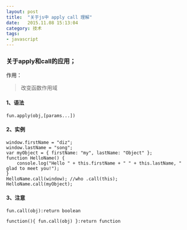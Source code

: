 ```yaml
---
layout: post
title:  "关于js中 apply call 理解"
date:   2015.11.08 15:13:04 
category: 技术
tags:
- javascript 
---
```

### 关于apply和call的应用；
作用：

> 改变函数作用域

#### 1、语法
	
	fun.apply(obj,[params...])

#### 2、实例
	
	window.firstName = "diz";
	window.lastName = "song";
	var myObject = { firstName: "my", lastName: "Object" };
	function HelloName() {
		console.log("Hello " + this.firstName + " " + this.lastName, " glad to meet you!");
	}
	HelloName.call(window); //who .call(this);
	HelloName.call(myObject); 

#### 3、注意

	fun.call(obj):return boolean

	function(){ fun.call(obj) }:return function 


